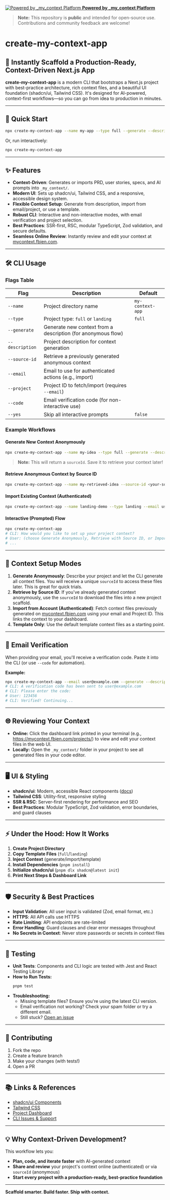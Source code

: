[![Powered by _my_context Platform](https://mycontext.fbien.com/favicon.ico) **Powered by _my_context Platform**](https://mycontext.fbien.com)

> **Note:** This repository is **public** and intended for open-source use. Contributions and community feedback are welcome!

# create-my-context-app

## 🚀 Instantly Scaffold a Production-Ready, Context-Driven Next.js App

**create-my-context-app** is a modern CLI that bootstraps a Next.js project with best-practice architecture, rich context files, and a beautiful UI foundation (shadcn/ui, Tailwind CSS). It's designed for AI-powered, context-first workflows—so you can go from idea to production in minutes.

---

## 🏁 Quick Start

```sh
npx create-my-context-app --name my-app --type full --generate --description "A SaaS for AI-driven project management."
```

Or, run interactively:

```sh
npx create-my-context-app
```

---

## ✨ Features

- **Context-Driven**: Generates or imports PRD, user stories, specs, and AI prompts into `_my_context/`.
- **Modern UI**: Sets up shadcn/ui, Tailwind CSS, and a responsive, accessible design system.
- **Flexible Context Setup**: Generate from description, import from email/project, or use a template.
- **Robust CLI**: Interactive and non-interactive modes, with email verification and project selection.
- **Best Practices**: SSR-first, RSC, modular TypeScript, Zod validation, and secure defaults.
- **Seamless Online Review**: Instantly review and edit your context at [mycontext.fbien.com](https://mycontext.fbien.com).

---

## 🛠️ CLI Usage

### Flags Table

| Flag           | Description                                              | Default              |
|----------------|----------------------------------------------------------|----------------------|
| `--name`       | Project directory name                                   | `my-context-app`     |
| `--type`       | Project type: `full` or `landing`                        | `full`               |
| `--generate`   | Generate new context from a description (for anonymous flow) |                    |
| `--description`| Project description for context generation               |                      |
| `--source-id`  | Retrieve a previously generated anonymous context        |                      |
| `--email`      | Email to use for authenticated actions (e.g., import)    |                      |
| `--project`    | Project ID to fetch/import (requires `--email`)          |                      |
| `--code`       | Email verification code (for non-interactive use)        |                      |
| `--yes`        | Skip all interactive prompts                             | `false`              |

### Example Workflows

#### Generate New Context Anonymously
```sh
npx create-my-context-app --name my-idea --type full --generate --description "A platform for sharing creative prompts."
```
> **Note:** This will return a `sourceId`. Save it to retrieve your context later!

#### Retrieve Anonymous Context by Source ID
```sh
npx create-my-context-app --name my-retrieved-idea --source-id <your-source-id>
```

#### Import Existing Context (Authenticated)
```sh
npx create-my-context-app --name landing-demo --type landing --email user@example.com --project <project-id>
```

#### Interactive (Prompted) Flow
```sh
npx create-my-context-app
# CLI: How would you like to set up your project context?
# User: (choose Generate Anonymously, Retrieve with Source ID, or Import from Account)
# ...
```

---

## 🧩 Context Setup Modes

1.  **Generate Anonymously**: Describe your project and let the CLI generate all context files. You will receive a unique `sourceId` to access these files later. This is great for quick trials.
2.  **Retrieve by Source ID**: If you've already generated context anonymously, use the `sourceId` to download the files into a new project scaffold.
3.  **Import from Account (Authenticated)**: Fetch context files previously generated on [mycontext.fbien.com](https://mycontext.fbien.com) using your email and Project ID. This links the context to your dashboard.
4.  **Template Only**: Use the default template context files as a starting point.

---

## 🔑 Email Verification

When providing your email, you'll receive a verification code. Paste it into the CLI (or use `--code` for automation).

**Example:**
```sh
npx create-my-context-app --email user@example.com --generate --description "..."
# CLI: A verification code has been sent to user@example.com
# CLI: Please enter the code:
# User: 123456
# CLI: Verified! Continuing...
```

---

## 🌐 Reviewing Your Context

- **Online:** Click the dashboard link printed in your terminal (e.g., [https://mycontext.fbien.com/projects/<project-id>](https://mycontext.fbien.com/projects/<project-id>)) to view and edit your context files in the web UI.
- **Locally:** Open the `_my_context/` folder in your project to see all generated files in your code editor.

---

## 🖥️ UI & Styling

- **shadcn/ui**: Modern, accessible React components ([docs](https://ui.shadcn.com/docs/components))
- **Tailwind CSS**: Utility-first, responsive styling
- **SSR & RSC**: Server-first rendering for performance and SEO
- **Best Practices**: Modular TypeScript, Zod validation, error boundaries, and guard clauses

---

## ⚡ Under the Hood: How It Works

1. **Create Project Directory**
2. **Copy Template Files** (`full`/`landing`)
3. **Inject Context** (generate/import/template)
4. **Install Dependencies** (`pnpm install`)
5. **Initialize shadcn/ui** (`pnpm dlx shadcn@latest init`)
6. **Print Next Steps & Dashboard Link**

---

## 🛡️ Security & Best Practices

- **Input Validation**: All user input is validated (Zod, email format, etc.)
- **HTTPS**: All API calls use HTTPS
- **Rate Limiting**: API endpoints are rate-limited
- **Error Handling**: Guard clauses and clear error messages throughout
- **No Secrets in Context**: Never store passwords or secrets in context files

---

## 🧪 Testing

- **Unit Tests**: Components and CLI logic are tested with Jest and React Testing Library
- **How to Run Tests:**
  ```sh
  pnpm test
  ```
- **Troubleshooting:**
  - Missing template files? Ensure you're using the latest CLI version.
  - Email verification not working? Check your spam folder or try a different email.
  - Still stuck? [Open an issue](https://github.com/fbien/create-my-context-app/issues)

---

## 🤝 Contributing

1. Fork the repo
2. Create a feature branch
3. Make your changes (with tests!)
4. Open a PR

---

## 📚 Links & References

- [shadcn/ui Components](https://ui.shadcn.com/docs/components)
- [Tailwind CSS](https://tailwindcss.com/docs/installation)
- [Project Dashboard](https://mycontext.fbien.com/projects)
- [CLI Issues & Support](https://github.com/fbien/create-my-context-app/issues)

---

## 💡 Why Context-Driven Development?

This workflow lets you:
- **Plan, code, and iterate faster** with AI-generated context
- **Share and review** your project's context online (authenticated) or via `sourceId` (anonymous)
- **Start every project with a production-ready, best-practice foundation**

---

**Scaffold smarter. Build faster. Ship with context.**








